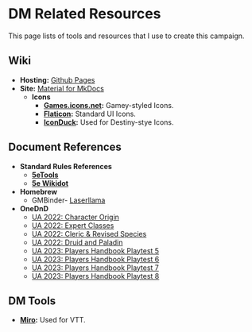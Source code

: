 # DM Related Resources

This page lists of tools and resources that I use to create this campaign.

## Wiki 
- **Hosting:** [Github Pages](https://pages.github.com)
- **Site:** [Material for MkDocs](https://squidfunk.github.io/mkdocs-material/)
    - **Icons** 
        - **[Games.icons.net](https://game-icons.net):** Gamey-styled Icons.
        - **[Flaticon](https://www.flaticon.com/free-icons/rpg):** Standard UI Icons.
        - **[IconDuck](https://iconduck.com/sets/destiny-icons):** Used for Destiny-stye Icons.
    

## Document References
- **Standard Rules References**
    - **[5eTools](https://5e.tools)**
    - **[5e Wikidot](http://dnd5e.wikidot.com)**
- **Homebrew**
    - GMBinder- [Laserllama](https://www.gmbinder.com/profile/laserllama)
- **OneDnD**
    - [UA 2022: Character Origin](https://media.dndbeyond.com/compendium-images/one-dnd/character-origins/CSWCVV0M4B6vX6E1/UA2022-CharacterOrigins.pdf)
    - [UA 2022: Expert Classes](https://media.dndbeyond.com/compendium-images/one-dnd/expert-classes/kpx0MvyfBGHe0XKk/UA2022-Expert-Classes.pdf)
    - [UA 2022: Cleric & Revised Species](https://media.dndbeyond.com/compendium-images/one-dnd/cleric-and-revised-species/tr8jAj5cc33uQixi/UA-2022-ClericandSpecies.pdf)
    - [UA 2022: Druid and Paladin](https://media.dndbeyond.com/compendium-images/one-dnd/druid-paladin/PXoa3UgywnZbwc9U/UA-2023-DruidandPaladin.pdf)
    - [UA 2023: Players Handbook Playtest 5](https://media.dndbeyond.com/compendium-images/one-dnd/ph-playtest5/owThVp1CESZ1c91y/UA-2023-PH-Playtest5.pdf)
    - [UA 2023: Players Handbook Playtest 6](https://media.dndbeyond.com/compendium-images/ua/ph-playtest6/OJVW7QLuHjEFCCVs/UA-2023-PH-Playtest6.pdf)
    - [UA 2023: Players Handbook Playtest 7](https://media.dndbeyond.com/compendium-images/ua/ph-playtest7/tsgOb3llF22AL0nU/UA2023-PH-Playtest7.pdf)
    - [UA 2023: Players Handbook Playtest 8](https://media.dndbeyond.com/compendium-images/ua/ph-playtest8/gHvtmY50loGLgQUb/UA2023-PH-Playtest8.pdf)

## DM Tools
- **[Miro](https://miro.com):** Used for VTT.